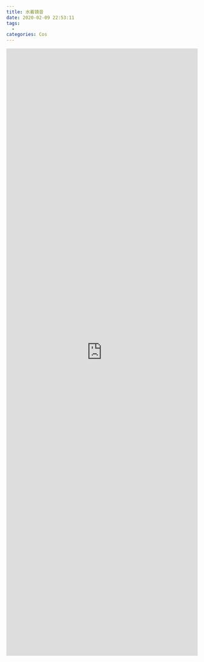 ```yaml
---
title: 水着镜音
date: 2020-02-09 22:53:11
tags:
  -
categories: Cos
---
```


<iframe style="border: 0; width: 100%; height: 1600px;" src="https://t.bilibili.com/h5/dynamic/detail/54530788?tab=1&type=2"/>

